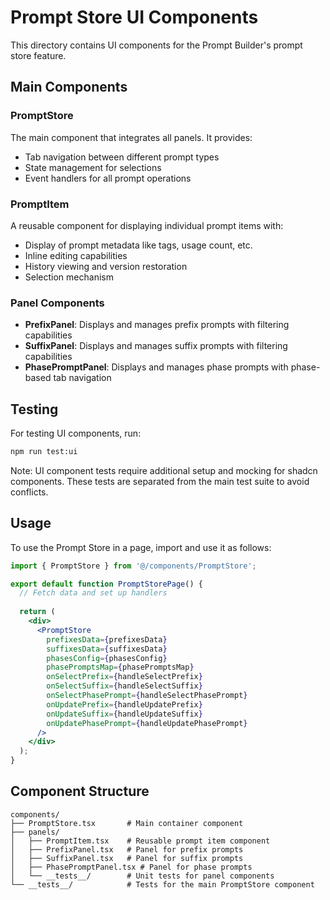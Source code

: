 # Prompt Store UI Components

This directory contains UI components for the Prompt Builder's prompt store feature.

## Main Components

### PromptStore
The main component that integrates all panels. It provides:
- Tab navigation between different prompt types
- State management for selections
- Event handlers for all prompt operations

### PromptItem
A reusable component for displaying individual prompt items with:
- Display of prompt metadata like tags, usage count, etc.
- Inline editing capabilities
- History viewing and version restoration
- Selection mechanism

### Panel Components

- **PrefixPanel**: Displays and manages prefix prompts with filtering capabilities
- **SuffixPanel**: Displays and manages suffix prompts with filtering capabilities
- **PhasePromptPanel**: Displays and manages phase prompts with phase-based tab navigation

## Testing

For testing UI components, run:

```bash
npm run test:ui
```

Note: UI component tests require additional setup and mocking for shadcn components. These tests are separated from the main test suite to avoid conflicts.

## Usage

To use the Prompt Store in a page, import and use it as follows:

```jsx
import { PromptStore } from '@/components/PromptStore';

export default function PromptStorePage() {
  // Fetch data and set up handlers
  
  return (
    <div>
      <PromptStore
        prefixesData={prefixesData}
        suffixesData={suffixesData}
        phasesConfig={phasesConfig}
        phasePromptsMap={phasePromptsMap}
        onSelectPrefix={handleSelectPrefix}
        onSelectSuffix={handleSelectSuffix}
        onSelectPhasePrompt={handleSelectPhasePrompt}
        onUpdatePrefix={handleUpdatePrefix}
        onUpdateSuffix={handleUpdateSuffix}
        onUpdatePhasePrompt={handleUpdatePhasePrompt}
      />
    </div>
  );
}
```

## Component Structure

```
components/
├── PromptStore.tsx       # Main container component
├── panels/
│   ├── PromptItem.tsx    # Reusable prompt item component
│   ├── PrefixPanel.tsx   # Panel for prefix prompts
│   ├── SuffixPanel.tsx   # Panel for suffix prompts
│   ├── PhasePromptPanel.tsx # Panel for phase prompts
│   └── __tests__/        # Unit tests for panel components
└── __tests__/            # Tests for the main PromptStore component
```